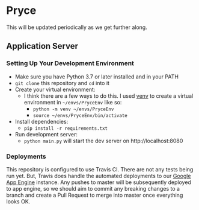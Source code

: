 # Pryce
This will be updated periodically as we get further along.
## Application Server
### Setting Up Your Development Environment
* Make sure you have Python 3.7 or later installed and in your PATH
* `git clone` this repository and `cd` into it
* Create your virtual environment:
  * I think there are a few ways to do this.  I used [venv](https://docs.python.org/3/library/venv.html) to create a virtual environment in `~/envs/PryceEnv` like so:  
    * `python -m venv ~/envs/PryceEnv`
    * `source ~/envs/PryceEnv/bin/activate`
* Install dependencies:
  * `pip install -r requirements.txt`
* Run development server:
  * `python main.py` will start the dev server on http://localhost:8080

### Deployments
This repository is configured to use Travis CI.  There are not any tests being run yet.  But, Travis does handle the automated deployments to our [Google App Engine](https://console.cloud.google.com/) instance.  Any pushes to master will be subsequently deployed to app engine, so we should aim to commit any breaking changes to a branch and create a Pull Request to merge into master once everything looks OK.
